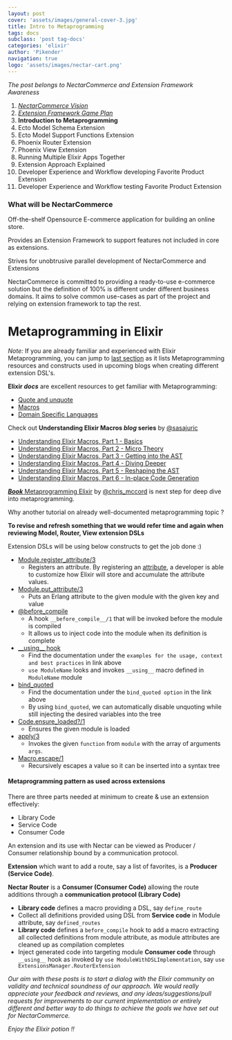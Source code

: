 ```yaml
---
layout: post
cover: 'assets/images/general-cover-3.jpg'
title: Intro to Metaprogramming
tags: docs
subclass: 'post tag-docs'
categories: 'elixir'
author: 'Pikender'
navigation: true
logo: 'assets/images/nectar-cart.png'
---
```


>
_The post belongs to NectarCommerce and Extension Framework Awareness_
>
1. _[NectarCommerce Vision](http://vinsol.com/blog/2016/04/08/nectarcommerce-vision/)_
1. _[Extension Framework Game Plan](http://vinsol.com/blog/2016/04/12/extension-framework-game-plan/)_
1. **Introduction to Metaprogramming**
1. Ecto Model Schema Extension
1. Ecto Model Support Functions Extension
1. Phoenix Router Extension
1. Phoenix View Extension
1. Running Multiple Elixir Apps Together
1. Extension Approach Explained
1. Developer Experience and Workflow developing Favorite Product Extension
1. Developer Experience and Workflow testing Favorite Product Extension


### What will be NectarCommerce

>
Off-the-shelf Opensource E-commerce application for building an online store.
>
Provides an Extension Framework to support features not included in core as extensions.
>
Strives for unobtrusive parallel development of NectarCommerce and Extensions

NectarCommerce is committed to providing a ready-to-use e-commerce solution but the definition of 100% is different under different business domains. It aims to solve common use-cases as part of the project and relying on extension framework to tap the rest.

# Metaprogramming in Elixir

_Note:_ If you are already familiar and experienced with Elixir Metaprogramming, you can jump to [last section](#last-section) as it lists Metaprogramming resources
and constructs used in upcoming blogs when creating different extension DSL's.

**Elixir _docs_** are excellent resources to get familiar with Metaprogramming:

- [Quote and unquote](http://elixir-lang.org/getting-started/meta/quote-and-unquote.html)
- [Macros](http://elixir-lang.org/getting-started/meta/macros.html)
- [Domain Specific Languages](http://elixir-lang.org/getting-started/meta/domain-specific-languages.html)

Check out **Understanding Elixir Macros _blog_ series** by [@sasajuric](https://twitter.com/sasajuric)

- [Understanding Elixir Macros, Part 1 - Basics](http://theerlangelist.com/article/macros_1)
- [Understanding Elixir Macros, Part 2 - Micro Theory](http://theerlangelist.com/article/macros_2)
- [Understanding Elixir Macros, Part 3 - Getting into the AST](http://theerlangelist.com/article/macros_3)
- [Understanding Elixir Macros, Part 4 - Diving Deeper](http://theerlangelist.com/article/macros_4)
- [Understanding Elixir Macros, Part 5 - Reshaping the AST](http://theerlangelist.com/article/macros_5)
- [Understanding Elixir Macros, Part 6 - In-place Code Generation](http://theerlangelist.com/article/macros_6)

[**_Book_** Metaprogramming Elixir](https://pragprog.com/book/cmelixir/metaprogramming-elixir) by [@chris_mccord](https://twitter.com/chris_mccord) is next step for deep dive into metaprogramming.

>
Why another tutorial on already well-documented metaprogramming topic ?
>
**To revise and refresh something that we would refer time and again when reviewing Model, Router, View extension DSLs**

Extension DSLs will be using below constructs to get the job done :)

- [Module.register_attribute/3](http://elixir-lang.org/docs/stable/elixir/Module.html#register_attribute/3)
  - Registers an attribute. By registering an [attribute](http://elixir-lang.org/getting-started/module-attributes.html), a developer is able to customize how Elixir will store and accumulate the attribute values.
- [Module.put_attribute/3](http://elixir-lang.org/docs/stable/elixir/Module.html#put_attribute/3)
  - Puts an Erlang attribute to the given module with the given key and value
- [@before_compile](http://elixir-lang.org/docs/stable/elixir/Module.html)
  - A hook `__before_compile__/1` that will be invoked before the module is compiled
  - It allows us to inject code into the module when its definition is complete
- [\_\_using\_\_ hook](http://elixir-lang.org/docs/stable/elixir/Kernel.html#use/2)
  - Find the documentation under the `examples for the usage, context and best practices` in link above
  - `use ModuleName` looks and invokes `__using__` macro defined in `ModuleName` module
- [bind_quoted](http://elixir-lang.org/docs/stable/elixir/Kernel.SpecialForms.html#quote/2)
  - Find the documentation under the `bind_quoted option` in the link above
  - By using `bind_quoted`, we can automatically disable unquoting while still injecting the desired variables into the tree
- [Code.ensure_loaded?/1](http://elixir-lang.org/docs/stable/elixir/Code.html#ensure_loaded?/1)
  - Ensures the given module is loaded
- [apply/3](http://elixir-lang.org/docs/stable/elixir/Kernel.html#apply/2)
  - Invokes the given `function` from `module` with the array of arguments `args`.
- [Macro.escape/1](http://elixir-lang.org/docs/stable/elixir/Macro.html#escape/2)
  - Recursively escapes a value so it can be inserted into a syntax tree

#### <a name="last-section">Metaprogramming pattern as used across extensions</a>

There are three parts needed at minimum to create & use an extension effectively:

- Library Code
- Service Code
- Consumer Code

An extension and its use with Nectar can be viewed as Producer / Consumer relationship bound by a communication protocol.

**Extension** which want to add a route, say a list of favorites, is a **Producer (Service Code)**.

**Nectar Router** is a **Consumer (Consumer Code)** allowing the route additions through a **communication protocol (Library Code)**

- **Library code** defines a macro providing a DSL, say `define_route`
- Collect all definitions provided using DSL from **Service code** in Module attribute, say `defined_routes`
- **Library code** defines a `before_compile` hook to add a macro extracting all collected definitions from module attribute, as module attributes are cleaned up as compilation completes
- Inject generated code into targeting module **Consumer code** through `__using__` hook as invoked by `use ModuleWithDSLImplementation`, say `use ExtensionsManager.RouterExtension`

>
_Our aim with these posts is to start a dialog with the Elixir community on validity and technical soundness of our approach. We would really appreciate your feedback and reviews, and any ideas/suggestions/pull requests for improvements to our current implementation or entirely different and better way to do things to achieve the goals we have set out for NectarCommerce._

_Enjoy the Elixir potion !!_
